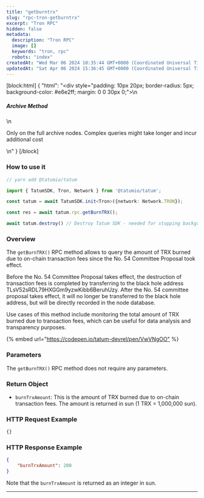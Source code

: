 ```yaml
---
title: "getburntrx"
slug: "rpc-tron-getburntrx"
excerpt: "Tron RPC"
hidden: false
metadata: 
  description: "Tron RPC"
  image: []
  keywords: "tron, rpc"
  robots: "index"
createdAt: "Wed Mar 06 2024 10:35:44 GMT+0000 (Coordinated Universal Time)"
updatedAt: "Sat Apr 06 2024 15:36:45 GMT+0000 (Coordinated Universal Time)"
---
```

[block:html]
{
  "html": "<div style=\"padding: 10px 20px; border-radius: 5px; background-color: #e6e2ff; margin: 0 0 30px 0;\">\n  <h5>Archive Method</h5>\n  <p>Only on the full archive nodes. Complex queries might take longer and incur additional cost</p>\n</div>"
}
[/block]


### How to use it



```typescript
// yarn add @tatumio/tatum

import { TatumSDK, Tron, Network } from '@tatumio/tatum';

const tatum = await TatumSDK.init<Tron>({network: Network.TRON});

const res = await tatum.rpc.getBurnTRX();

await tatum.destroy() // Destroy Tatum SDK - needed for stopping background jobs
```



### Overview

The `getBurnTRX()` RPC method allows to query the amount of TRX burned due to on-chain transaction fees since the No. 54 Committee Proposal took effect.

Before the No. 54 Committee Proposal takes effect, the destruction of transaction fees is completed by transferring to the black hole address TLsV52sRDL79HXGGm9yzwKibb6BeruhUzy. After the No. 54 committee proposal takes effect, it will no longer be transferred to the black hole address, but will be directly recorded in the node database.

Use cases of this method include monitoring the total amount of TRX burned due to transaction fees, which can be useful for data analysis and transparency purposes.

{% embed url="<https://codepen.io/tatum-devrel/pen/VwVNgOO"> %}

### Parameters

The `getBurnTRX()` RPC method does not require any parameters.

### Return Object

- `burnTrxAmount`: This is the amount of TRX burned due to on-chain transaction fees. The amount is returned in sun (1 TRX = 1,000,000 sun).

### HTTP Request Example

```bash
{}
```

### HTTP Response Example

```json
{
    "burnTrxAmount": 200
}
```

Note that the `burnTrxAmount` is returned as an integer in sun.

***
